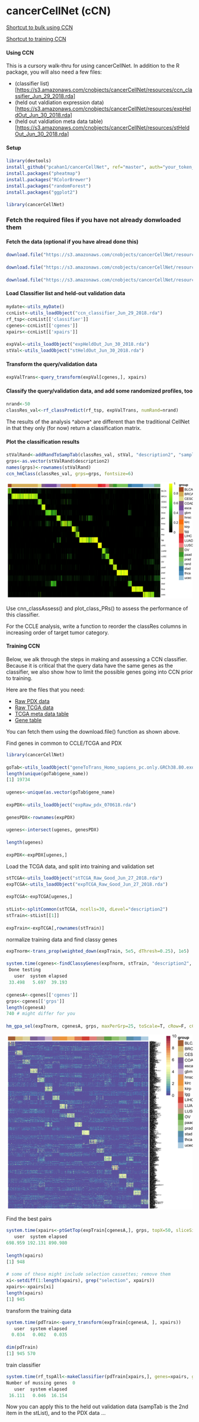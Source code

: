 # cancerCellNet (cCN)

[Shortcut to bulk using CCN](#using_ccn)

[Shortcut to training CCN](#training_ccn)

#### <a name="using_ccn">Using CCN</a>

This is a cursory walk-thru for using cancerCellNet. In addition to the R package, you will also need a few files:

- (classifier list)[https://s3.amazonaws.com/cnobjects/cancerCellNet/resources/ccn_classifier_Jun_29_2018.rda]
- (held out valdiation expression data)[https://s3.amazonaws.com/cnobjects/cancerCellNet/resources/expHeldOut_Jun_30_2018.rda]
- (held out valdiation meta data table)[https://s3.amazonaws.com/cnobjects/cancerCellNet/resources/stHeldOut_Jun_30_2018.rda]

#### Setup
```R
library(devtools)
install_github("pcahan1/cancerCellNet", ref="master", auth="your_token_here")
install.packages("pheatmap")
install.packages("RColorBrewer")
install.packages("randomForest")
install.packages("ggplot2")

library(cancerCellNet)
```

### Fetch the required files if you have not already donwloaded them
#### Fetch the data (optional if you have alread done this)
```R
download.file("https://s3.amazonaws.com/cnobjects/cancerCellNet/resources/ccn_classifier_Jun_29_2018.rda", "ccn_classifier_Jun_29_2018.rda")

download.file("https://s3.amazonaws.com/cnobjects/cancerCellNet/resources/expHeldOut_Jun_30_2018.rda", "expHeldOut_Jun_29_2018.rda")

download.file("https://s3.amazonaws.com/cnobjects/cancerCellNet/resources/stHeldOut_Jun_30_2018.rda", "stHeldOut_Jun_29_2018.rda")

```

#### Load Classifier list and held-out validation data
```R
mydate<-utils_myDate()
ccnList<-utils_loadObject("ccn_classifier_Jun_29_2018.rda")
rf_tsp<-ccnList[['classifier']]
cgenes<-ccnList[['cgenes']]
xpairs<-ccnList[['xpairs']]

expVal<-utils_loadObject("expHeldOut_Jun_30_2018.rda")
stVal<-utils_loadObject("stHeldOut_Jun_30_2018.rda")
```

#### Transform the query/validation data
```R
expValTrans<-query_transform(expVal[cgenes,], xpairs)
```

#### Classify the query/validation data, and add some randomized profiles, too
```R
nrand<-50
classRes_val<-rf_classPredict(rf_tsp, expValTrans, numRand=nrand)
```

The results of the analysis ^above^ are different than the traditional CellNet in that they only (for now) return a classification matrix.

#### Plot the classification results
```R
stValRand<-addRandToSampTab(classRes_val, stVal, "description2", "sample_name")
grps<-as.vector(stValRand$description2)
names(grps)<-rownames(stValRand)
ccn_hmClass(classRes_val, grps=grps, fontsize=6)
```

![](md_img/hmClass_val_June_30_2018.png)

Use cnn_classAssess() and plot_class_PRs() to assess the performance of this classifier.

For the CCLE analysis, write a function to reorder the classRes columns in increasing order of target tumor category.

#### <a name="training_ccn">Training CCN</a>
Below, we alk through the steps in making and assessing a CCN classifier. Because it is critical that the query data have the same genes as the classifier, we also show how to limit the possible genes going into CCN prior to training.

Here are the files that you need:

- [Raw PDX data](https://s3.amazonaws.com/cnobjects/cancerCellNet/resources/expRaw_pdx_070618.rda)
- [Raw TCGA data](https://s3.amazonaws.com/cnobjects/cancerCellNet/resources/expTCGA_Raw_Good_Jun_27_2018.rda)
- [TCGA meta data table](https://s3.amazonaws.com/cnobjects/cancerCellNet/resources/stTCGA_Raw_Good_Jun_27_2018.rda)
- [Gene table](https://s3.amazonaws.com/cnobjects/cancerCellNet/resources/geneToTrans_Homo_sapiens_pc.only.GRCh38.80.exo_Feb_23_2018.rda)

You can fetch them using the download.file() function as shown above.


Find genes in common to CCLE/TCGA and PDX
```R
library(cancerCellNet)

goTab<-utils_loadObject("geneToTrans_Homo_sapiens_pc.only.GRCh38.80.exo_Feb_23_2018.rda")
length(unique(goTab$gene_name))
[1] 19734

ugenes<-unique(as.vector(goTab$gene_name)

expPDX<-utils_loadObject("expRaw_pdx_070618.rda")

genesPDX<-rownames(expPDX)

ugenes<-intersect(ugenes, genesPDX)

length(ugenes)

expPDX<-expPDX[ugenes,]
```

Load the TCGA data, and split into training and validation set
```R
stTCGA<-utils_loadObject("stTCGA_Raw_Good_Jun_27_2018.rda")
expTCGA<-utils_loadObject("expTCGA_Raw_Good_Jun_27_2018.rda")

expTCGA<-expTCGA[ugenes,]

stList<-splitCommon(stTCGA, ncells=30, dLevel="description2")
stTrain<-stList[[1]]

expTrain<-expTCGA[,rownames(stTrain)]

```

normalize training data and find classy genes
```R
expTnorm<-trans_prop(weighted_down(expTrain, 5e5, dThresh=0.25), 1e5)

system.time(cgenes<-findClassyGenes(expTnorm, stTrain, "description2", topX=20))
 Done testing
   user  system elapsed 
 33.498   5.697  39.193

cgenesA<-cgenes[['cgenes']]
grps<-cgenes[['grps']]
length(cgenesA)
740 # might differ for you

hm_gpa_sel(expTnorm, cgenesA, grps, maxPerGrp=25, toScale=T, cRow=F, cCol=F,font=4)
```
![](md_img/hmClassyGenes_090518.png)

Find the best pairs
```R
system.time(xpairs<-ptGetTop(expTrain[cgenesA,], grps, topX=50, sliceSize=2000))
   user  system elapsed 
698.959 192.131 890.980 

length(xpairs)
[1] 948

# some of these might include selection cassettes; remove them
xi<-setdiff(1:length(xpairs), grep("selection", xpairs))
xpairs<-xpairs[xi]
length(xpairs)
[1] 945
```


transform the training data
```R
system.time(pdTrain<-query_transform(expTrain[cgenesA, ], xpairs))
   user  system elapsed 
  0.034   0.002   0.035 

dim(pdTrain)
[1] 945 570

```

train classifier
```R
system.time(rf_tspAll<-makeClassifier(pdTrain[xpairs,], genes=xpairs, groups=grps, nRand=50, ntrees=1000))
Number of mussing genes  0 
   user  system elapsed 
 16.111   0.046  16.154 
```

Now you can apply this to the held out validation data (sampTab is the 2nd item in the stList), and to the PDX data ...








